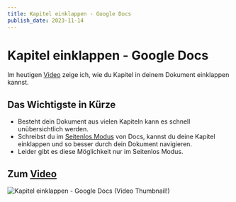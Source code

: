 ```yaml
---
title: Kapitel einklappen - Google Docs
publish_date: 2023-11-14
---
```


# Kapitel einklappen - Google Docs

Im heutigen [Video](https://youtu.be/ysZswNhcB0A) zeige ich, wie du Kapitel in deinem Dokument einklappen kannst. 

## Das Wichtigste in Kürze

- Besteht dein Dokument aus vielen Kapiteln kann es schnell unübersichtlich werden.
- Schreibst du im [Seitenlos Modus](https://youtu.be/glcOx0ejVN4) von Docs, kannst du deine Kapitel einklappen und so besser durch dein Dokument navigieren.
- Leider gibt es diese Möglichkeit nur im Seitenlos Modus.

## Zum [Video](https://youtu.be/ysZswNhcB0A)

![Kapitel einklappen - Google Docs (Video Thumbnail!)](../thumbnails/Fertig532.jpg "Kapitel einklappen - Google Docs (Video Thumbnail!)")